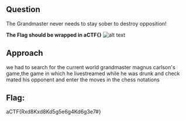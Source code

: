## Question
The Grandmaster never needs to stay sober to destroy opposition!

**The Flag should be wrapped in aCTF{}**
![alt text](fen.gif)
## Approach
we had to search for the current world grandmaster magnus carlson's game,the game in which he livestreamed while he was drunk and check mated his opponent
and enter the moves in the chess notations

## Flag:
aCTF{Rxd8Kxd8Kd5g5e6g4Kd6g3e7#}